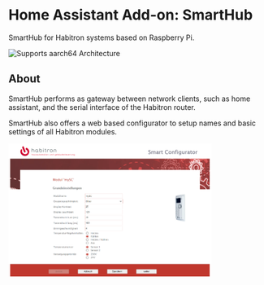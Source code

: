 # Home Assistant Add-on: SmartHub

SmartHub for Habitron systems based on Raspberry Pi.

![Supports aarch64 Architecture][aarch64-shield]

## About

SmartHub performs as gateway between network clients, such as home assistant, and the serial interface of the Habitron router.

SmartHub also offers a web based configurator to setup names and basic settings of all Habitron modules.

<img src="./images/configurator.png" alt="Smart Configurator" width="400">

[aarch64-shield]: https://img.shields.io/badge/aarch64-yes-green.svg
